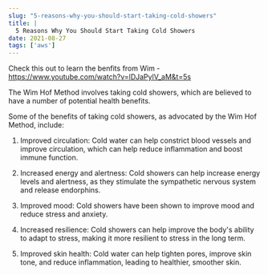 ```yaml
---
slug: "5-reasons-why-you-should-start-taking-cold-showers"
title: |
  5 Reasons Why You Should Start Taking Cold Showers
date: 2021-08-27
tags: ['aws']
---
```


Check this out to learn the benfits from Wim - <https://www.youtube.com/watch?v=lDJaPylV_aM&t=5s>

<!-- more -->




The Wim Hof Method involves taking cold showers, which are believed to have a number of potential health benefits.


Some of the benefits of taking cold showers, as advocated by the Wim Hof Method, include:


1. Improved circulation: Cold water can help constrict blood vessels and improve circulation, which can help reduce inflammation and boost immune function.


2. Increased energy and alertness: Cold showers can help increase energy levels and alertness, as they stimulate the sympathetic nervous system and release endorphins.


3. Improved mood: Cold showers have been shown to improve mood and reduce stress and anxiety.


4. Increased resilience: Cold showers can help improve the body's ability to adapt to stress, making it more resilient to stress in the long term.


5. Improved skin health: Cold water can help tighten pores, improve skin tone, and reduce inflammation, leading to healthier, smoother skin.




